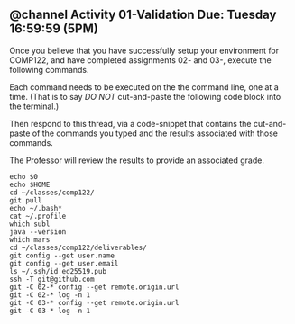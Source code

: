 @channel  Activity 01-Validation
Due:  Tuesday 16:59:59  (5PM)
--
Once you believe that you have successfully setup your environment
for COMP122, and have completed assignments 02- and 03-, execute the following commands.

Each command needs to be executed on the the command line, one at a time. (That 
is to say *DO NOT* cut-and-paste the following code block into the terminal.)

Then respond to this thread, via a code-snippet that contains the cut-and-paste of the commands you typed and the results associated with those commands.

The Professor will review the results to provide an associated grade.

```
echo $0
echo $HOME
cd ~/classes/comp122/
git pull
echo ~/.bash*
cat ~/.profile
which subl
java --version
which mars
cd ~/classes/comp122/deliverables/
git config --get user.name
git config --get user.email
ls ~/.ssh/id_ed25519.pub
ssh -T git@github.com
git -C 02-* config --get remote.origin.url
git -C 02-* log -n 1
git -C 03-* config --get remote.origin.url
git -C 03-* log -n 1
```







